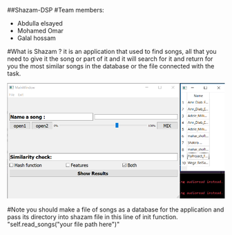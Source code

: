 ##Shazam-DSP
#Team members:
*  Abdulla elsayed 
* Mohamed Omar
* Galal hossam

#What is Shazam ?
it is an application that used to find songs, all that you need to give it the song or part of it and it will search for it and return for you the most similar songs in the database or the file connected with the task.

![first image](screenshot.png)

#Note
you should make a file of songs as a database for the application and pass its directory into shazam file in this line of init function.
"self.read_songs("your file path here")"





